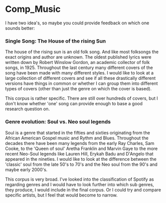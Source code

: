 # Comp_Music

I have two idea's, so maybe you could provide feedback on which one sounds better:

### Single Song: The House of the rising Sun
The house of the rising sun is an old folk song. And like most folksongs the exact origins and author are unknown. The oldest published lyrics were written down by  Robert Winslow Gordon, an academic collector of folk songs, in 1925. Throughout the last century many different covers of the song have been made with many different styles. I would like to look at a large collection of different covers and see if all these drastically different versions have things in common or whether I can group them into different types of covers (other than just the genre on which the cover is based).

This corpus is rather specific. There are still over hundreds of covers, but I don't know whether 'one' song can provide enough to base a good research question on.

### Genre evolution: Soul vs. Neo soul legends
Soul is a genre that started in the fifties and sixties originating from the African American Gospel music and Rythm and Blues. Throughout the decades there have been many legends from the early Ray Charles, Sam Cooke, to the 'Queen of soul' Aretha Franklin and Marvin Gaye to the more recent Neo-Soul legends like Lauren Hill, Erykah Badu and D'Angelo that appeared in the nineties. I would like to look at the difference between the 'classic' soul from the late 50's to 70's and the Neo soul from the 90's and maybe early 2000's. 

This corpus is very broad. I've looked into the classification of Spotify as regarding genres and I would have to look further into which sub genres, they produce, I would include in the final corpus. Or I could try and compare specific artists, but I feel that would become to narrow.
